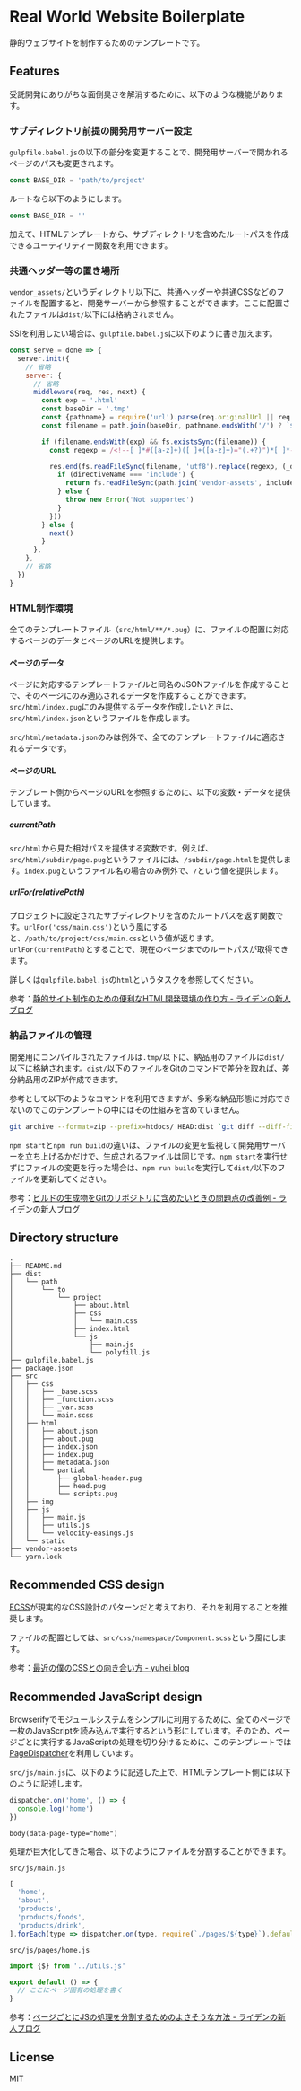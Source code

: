 # Real World Website Boilerplate

静的ウェブサイトを制作するためのテンプレートです。

## Features

受託開発にありがちな面倒臭さを解消するために、以下のような機能があります。

### サブディレクトリ前提の開発用サーバー設定

`gulpfile.babel.js`の以下の部分を変更することで、開発用サーバーで開かれるページのパスも変更されます。

```javascript
const BASE_DIR = 'path/to/project'
```

ルートなら以下のようにします。

```javascript
const BASE_DIR = ''
```

加えて、HTMLテンプレートから、サブディレクトリを含めたルートパスを作成できるユーティリティー関数を利用できます。

### 共通ヘッダー等の置き場所

`vendor_assets/`というディレクトリ以下に、共通ヘッダーや共通CSSなどのファイルを配置すると、開発サーバーから参照することができます。ここに配置されたファイルは`dist/`以下には格納されません。

SSIを利用したい場合は、`gulpfile.babel.js`に以下のように書き加えます。

```javascript
const serve = done => {
  server.init({
    // 省略
    server: {
      // 省略
      middleware(req, res, next) {
        const exp = '.html'
        const baseDir = '.tmp'
        const {pathname} = require('url').parse(req.originalUrl || req.url)
        const filename = path.join(baseDir, pathname.endsWith('/') ? `${pathname}index${exp}` : pathname)

        if (filename.endsWith(exp) && fs.existsSync(filename)) {
          const regexp = /<!--[ ]*#([a-z]+)([ ]+([a-z]+)="(.+?)")*[ ]*-->/g

          res.end(fs.readFileSync(filename, 'utf8').replace(regexp, (_directive, directiveName, _, __, includeFilePath) => {
            if (directiveName === 'include') {
              return fs.readFileSync(path.join('vendor-assets', includeFilePath))
            } else {
              throw new Error('Not supported')
            }
          }))
        } else {
          next()
        }
      },
    },
    // 省略
  })
}
```

### HTML制作環境

全てのテンプレートファイル（`src/html/**/*.pug`）に、ファイルの配置に対応するページのデータとページのURLを提供します。

#### ページのデータ

ページに対応するテンプレートファイルと同名のJSONファイルを作成することで、そのページにのみ適応されるデータを作成することができます。`src/html/index.pug`にのみ提供するデータを作成したいときは、`src/html/index.json`というファイルを作成します。

`src/html/metadata.json`のみは例外で、全てのテンプレートファイルに適応されるデータです。

#### ページのURL

テンプレート側からページのURLを参照するために、以下の変数・データを提供しています。

##### currentPath

`src/html`から見た相対パスを提供する変数です。例えば、`src/html/subdir/page.pug`というファイルには、`/subdir/page.html`を提供します。`index.pug`というファイル名の場合のみ例外で、`/`という値を提供します。

##### urlFor(relativePath)

プロジェクトに設定されたサブディレクトリを含めたルートパスを返す関数です。`urlFor('css/main.css')`という風にすると、`/path/to/project/css/main.css`という値が返ります。`urlFor(currentPath)`とすることで、現在のページまでのルートパスが取得できます。

詳しくは`gulpfile.babel.js`の`html`というタスクを参照してください。

参考：[静的サイト制作のための便利なHTML開発環境の作り方 - ライデンの新人ブログ](https://ryden-inc.github.io/rookies/posts/html-development-environment-for-a-static-site.html)

### 納品ファイルの管理

開発用にコンパイルされたファイルは`.tmp/`以下に、納品用のファイルは`dist/`以下に格納されます。`dist/`以下のファイルをGitのコマンドで差分を取れば、差分納品用のZIPが作成できます。

参考として以下のようなコマンドを利用できますが、多彩な納品形態に対応できないのでこのテンプレートの中にはその仕組みを含めていません。

```bash
git archive --format=zip --prefix=htdocs/ HEAD:dist `git diff --diff-filter=AMCR --name-only <prev-commit> HEAD | grep "^dist/path/to/project/" | sed -e "s/dist\/path\/to\/project\///"` > ~/Desktop/htdocs.zip
```

`npm start`と`npm run build`の違いは、ファイルの変更を監視して開発用サーバーを立ち上げるかだけで、生成されるファイルは同じです。`npm start`を実行せずにファイルの変更を行った場合は、`npm run build`を実行して`dist/`以下のファイルを更新してください。

参考：[ビルドの生成物をGitのリポジトリに含めたいときの問題点の改善例 - ライデンの新人ブログ](https://ryden-inc.github.io/rookies/posts/include-build-products-in-git-repository.html)

## Directory structure

```
.
├── README.md
├── dist
│   └── path
│       └── to
│           └── project
│               ├── about.html
│               ├── css
│               │   └── main.css
│               ├── index.html
│               └── js
│                   ├── main.js
│                   └── polyfill.js
├── gulpfile.babel.js
├── package.json
├── src
│   ├── css
│   │   ├── _base.scss
│   │   ├── _function.scss
│   │   ├── _var.scss
│   │   └── main.scss
│   ├── html
│   │   ├── about.json
│   │   ├── about.pug
│   │   ├── index.json
│   │   ├── index.pug
│   │   ├── metadata.json
│   │   └── partial
│   │       ├── global-header.pug
│   │       ├── head.pug
│   │       └── scripts.pug
│   ├── img
│   ├── js
│   │   ├── main.js
│   │   ├── utils.js
│   │   └── velocity-easings.js
│   └── static
├── vendor-assets
└── yarn.lock
```

## Recommended CSS design

[ECSS](http://ecss.io/)が現実的なCSS設計のパターンだと考えており、それを利用することを推奨します。

ファイルの配置としては、`src/css/namespace/Component.scss`という風にします。

参考：[最近の僕のCSSとの向き合い方 - yuhei blog](http://yuheiy.hatenablog.com/entry/2016/11/18/174037)

## Recommended JavaScript design

Browserifyでモジュールシステムをシンプルに利用するために、全てのページで一枚のJavaScriptを読み込んで実行するという形にしています。そのため、ページごとに実行するJavaScriptの処理を切り分けるために、このテンプレートでは[PageDispatcher](https://github.com/yuheiy/page-dispatcher)を利用しています。

`src/js/main.js`に、以下のように記述した上で、HTMLテンプレート側には以下のように記述します。

```javascript
dispatcher.on('home', () => {
  console.log('home')
})
```

```pug
body(data-page-type="home")
```

処理が巨大化してきた場合、以下のようにファイルを分割することができます。

`src/js/main.js`

```javascript
[
  'home',
  'about',
  'products',
  'products/foods',
  'products/drink',
].forEach(type => dispatcher.on(type, require(`./pages/${type}`).default))
```

`src/js/pages/home.js`

```javascript
import {$} from '../utils.js'

export default () => {
  // ここにページ固有の処理を書く
}
```

参考：[ページごとにJSの処理を分割するためのよさそうな方法 - ライデンの新人ブログ](https://ryden-inc.github.io/rookies/posts/page-dispatcher.html)

## License

MIT
